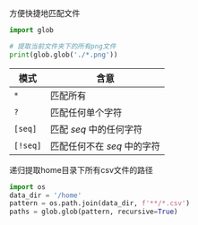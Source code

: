方便快捷地匹配文件

```python
import glob

# 提取当前文件夹下的所有png文件
print(glob.glob('./*.png'))
```

| 模式     | 含意                        |
| -------- | --------------------------- |
| `*`      | 匹配所有                    |
| `?`      | 匹配任何单个字符            |
| `[seq]`  | 匹配 *seq* 中的任何字符     |
| `[!seq]` | 匹配任何不在 *seq* 中的字符 |

递归提取home目录下所有csv文件的路径

```python
import os
data_dir = '/home'
pattern = os.path.join(data_dir, f'**/*.csv')
paths = glob.glob(pattern, recursive=True)
```

